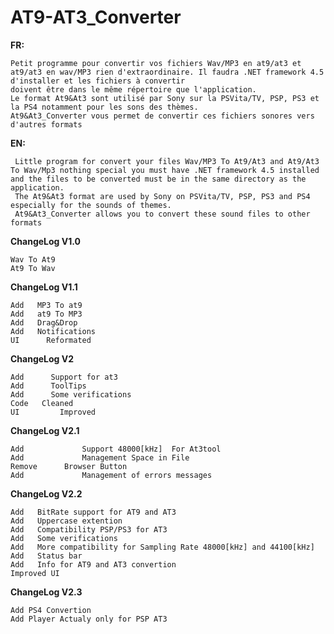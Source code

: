 # AT9-AT3_Converter

**FR:** 

    Petit programme pour convertir vos fichiers Wav/MP3 en at9/at3 et at9/at3 en wav/MP3 rien d'extraordinaire. Il faudra .NET framework 4.5 d'installer et les fichiers à convertir
    doivent être dans le même répertoire que l'application.
    Le format At9&At3 sont utilisé par Sony sur la PSVita/TV, PSP, PS3 et la PS4 notamment pour les sons des thèmes.
    At9&At3_Converter vous permet de convertir ces fichiers sonores vers d'autres formats


**EN:** 

     Little program for convert your files Wav/MP3 To At9/At3 and At9/At3 To Wav/Mp3 nothing special you must have .NET framework 4.5 installed and the files to be converted must be in the same directory as the application.
     The At9&At3 format are used by Sony on PSVita/TV, PSP, PS3 and PS4 especially for the sounds of themes.
     At9&At3_Converter allows you to convert these sound files to other formats 


**ChangeLog V1.0**

    Wav To At9
    At9 To Wav

**ChangeLog  V1.1**

    Add   MP3 To at9
    Add   at9 To MP3
    Add   Drag&Drop
    Add   Notifications
    UI      Reformated

**ChangeLog  V2**

    Add      Support for at3
    Add      ToolTips
    Add      Some verifications
    Code   Cleaned
    UI         Improved      

**ChangeLog V2.1**

    Add             Support 48000[kHz]  For At3tool
    Add             Management Space in File
    Remove      Browser Button
    Add             Management of errors messages

**ChangeLog V2.2**

    Add   BitRate support for AT9 and AT3
    Add   Uppercase extention
    Add   Compatibility PSP/PS3 for AT3
    Add   Some verifications
    Add   More compatibility for Sampling Rate 48000[kHz] and 44100[kHz]
    Add   Status bar
    Add   Info for AT9 and AT3 convertion 
    Improved UI

**ChangeLog V2.3**

    Add PS4 Convertion
    Add Player Actualy only for PSP AT3

